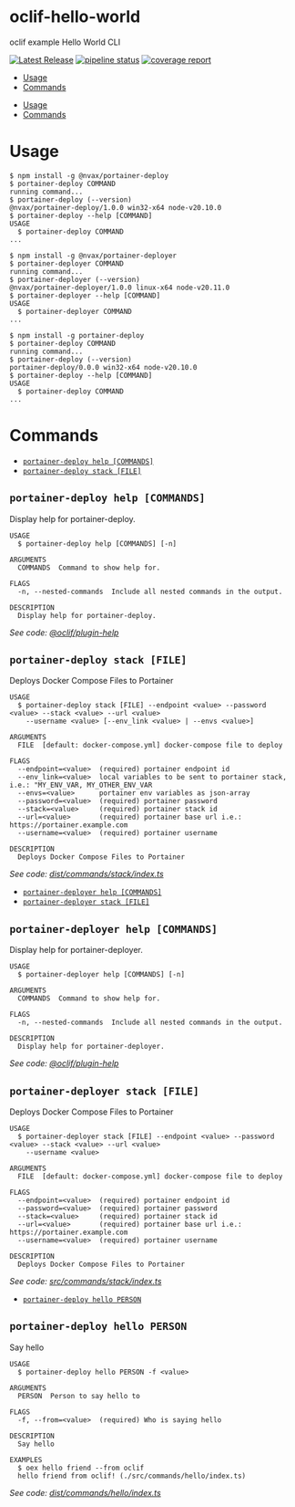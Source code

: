 oclif-hello-world
=================

oclif example Hello World CLI

[![Latest Release](https://gitlab.com/nvax/portainer-deployer/-/badges/release.svg)](https://gitlab.com/nvax/portainer-deployer/-/releases)
[![pipeline status](https://gitlab.com/nvax/portainer-deployer/badges/master/pipeline.svg)](https://gitlab.com/nvax/portainer-deployer/-/commits/master)
[![coverage report](https://gitlab.com/nvax/portainer-deployer/badges/master/coverage.svg)](https://gitlab.com/nvax/portainer-deployer/-/commits/master)

<!-- toc -->
* [Usage](#usage)
* [Commands](#commands)
<!-- tocstop -->
* [Usage](#usage)
* [Commands](#commands)
<!-- tocstop -->
# Usage
<!-- usage -->
```sh-session
$ npm install -g @nvax/portainer-deploy
$ portainer-deploy COMMAND
running command...
$ portainer-deploy (--version)
@nvax/portainer-deploy/1.0.0 win32-x64 node-v20.10.0
$ portainer-deploy --help [COMMAND]
USAGE
  $ portainer-deploy COMMAND
...
```
<!-- usagestop -->
```sh-session
$ npm install -g @nvax/portainer-deployer
$ portainer-deployer COMMAND
running command...
$ portainer-deployer (--version)
@nvax/portainer-deployer/1.0.0 linux-x64 node-v20.11.0
$ portainer-deployer --help [COMMAND]
USAGE
  $ portainer-deployer COMMAND
...
```
<!-- usagestop -->
```sh-session
$ npm install -g portainer-deploy
$ portainer-deploy COMMAND
running command...
$ portainer-deploy (--version)
portainer-deploy/0.0.0 win32-x64 node-v20.10.0
$ portainer-deploy --help [COMMAND]
USAGE
  $ portainer-deploy COMMAND
...
```
# Commands
<!-- commands -->
* [`portainer-deploy help [COMMANDS]`](#portainer-deploy-help-commands)
* [`portainer-deploy stack [FILE]`](#portainer-deploy-stack-file)

## `portainer-deploy help [COMMANDS]`

Display help for portainer-deploy.

```
USAGE
  $ portainer-deploy help [COMMANDS] [-n]

ARGUMENTS
  COMMANDS  Command to show help for.

FLAGS
  -n, --nested-commands  Include all nested commands in the output.

DESCRIPTION
  Display help for portainer-deploy.
```

_See code: [@oclif/plugin-help](https://github.com/oclif/plugin-help/blob/v6.0.8/lib/commands/help.ts)_

## `portainer-deploy stack [FILE]`

Deploys Docker Compose Files to Portainer

```
USAGE
  $ portainer-deploy stack [FILE] --endpoint <value> --password <value> --stack <value> --url <value>
    --username <value> [--env_link <value> | --envs <value>]

ARGUMENTS
  FILE  [default: docker-compose.yml] docker-compose file to deploy

FLAGS
  --endpoint=<value>  (required) portainer endpoint id
  --env_link=<value>  local variables to be sent to portainer stack, i.e.: "MY_ENV_VAR, MY_OTHER_ENV_VAR
  --envs=<value>      portainer env variables as json-array
  --password=<value>  (required) portainer password
  --stack=<value>     (required) portainer stack id
  --url=<value>       (required) portainer base url i.e.: https://portainer.example.com
  --username=<value>  (required) portainer username

DESCRIPTION
  Deploys Docker Compose Files to Portainer
```

_See code: [dist/commands/stack/index.ts](https://gitlab.com/nvax/portainer-deployer/blob/v1.0.0/dist/commands/stack/index.ts)_
<!-- commandsstop -->
* [`portainer-deployer help [COMMANDS]`](#portainer-deployer-help-commands)
* [`portainer-deployer stack [FILE]`](#portainer-deployer-stack-file)

## `portainer-deployer help [COMMANDS]`

Display help for portainer-deployer.

```
USAGE
  $ portainer-deployer help [COMMANDS] [-n]

ARGUMENTS
  COMMANDS  Command to show help for.

FLAGS
  -n, --nested-commands  Include all nested commands in the output.

DESCRIPTION
  Display help for portainer-deployer.
```

_See code: [@oclif/plugin-help](https://github.com/oclif/plugin-help/blob/v6.0.8/src/commands/help.ts)_

## `portainer-deployer stack [FILE]`

Deploys Docker Compose Files to Portainer

```
USAGE
  $ portainer-deployer stack [FILE] --endpoint <value> --password <value> --stack <value> --url <value>
    --username <value>

ARGUMENTS
  FILE  [default: docker-compose.yml] docker-compose file to deploy

FLAGS
  --endpoint=<value>  (required) portainer endpoint id
  --password=<value>  (required) portainer password
  --stack=<value>     (required) portainer stack id
  --url=<value>       (required) portainer base url i.e.: https://portainer.example.com
  --username=<value>  (required) portainer username

DESCRIPTION
  Deploys Docker Compose Files to Portainer
```

_See code: [src/commands/stack/index.ts](https://gitlab.com/nvax/portainer-deployer/blob/v1.0.0/src/commands/stack/index.ts)_
<!-- commandsstop -->
* [`portainer-deploy hello PERSON`](#portainer-deploy-hello-person)

## `portainer-deploy hello PERSON`

Say hello

```
USAGE
  $ portainer-deploy hello PERSON -f <value>

ARGUMENTS
  PERSON  Person to say hello to

FLAGS
  -f, --from=<value>  (required) Who is saying hello

DESCRIPTION
  Say hello

EXAMPLES
  $ oex hello friend --from oclif
  hello friend from oclif! (./src/commands/hello/index.ts)
```

_See code: [dist/commands/hello/index.ts](https://github.com/novarx.ch/portainer-deploy/blob/v0.0.0/dist/commands/hello/index.ts)_
